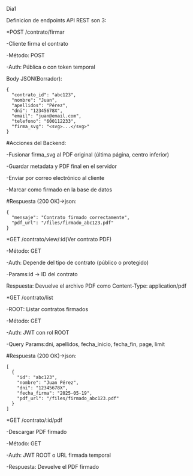 Dia1

Definicion de endpoints API REST son 3:

*POST /contrato/firmar

-Cliente firma el contrato

-Método: POST

-Auth: Pública o con token temporal

Body JSON(Borrador):
```
{
  "contrato_id": "abc123",
  "nombre": "Juan",
  "apellidos": "Pérez",
  "dni": "12345678X",
  "email": "juan@email.com",
  "telefono": "600112233",
  "firma_svg": "<svg>...</svg>"
}
```
#Acciones del Backend:

-Fusionar firma_svg al PDF original (última página, centro inferior)

-Guardar metadata y PDF final en el servidor

-Enviar por correo electrónico al cliente

-Marcar como firmado en la base de datos

#Respuesta (200 OK)->json:
```
{
  "mensaje": "Contrato firmado correctamente",
  "pdf_url": "/files/firmado_abc123.pdf"
}
```
*GET /contrato/view/:id(Ver contrato PDF)

-Método: GET

-Auth: Depende del tipo de contrato (público o protegido)

-Params:id → ID del contrato

Respuesta: Devuelve el archivo PDF como Content-Type: application/pdf

*GET /contrato/list

-ROOT: Listar contratos firmados

-Método: GET

-Auth: JWT con rol ROOT

-Query Params:dni, apellidos, fecha_inicio, fecha_fin, page, limit

#Respuesta (200 OK)->json:
```
[
  {
    "id": "abc123",
    "nombre": "Juan Pérez",
    "dni": "12345678X",
    "fecha_firma": "2025-05-19",
    "pdf_url": "/files/firmado_abc123.pdf"
  }
]
```

*GET /contrato/:id/pdf

-Descargar PDF firmado

-Método: GET

-Auth: JWT ROOT o URL firmada temporal

-Respuesta: Devuelve el PDF firmado

